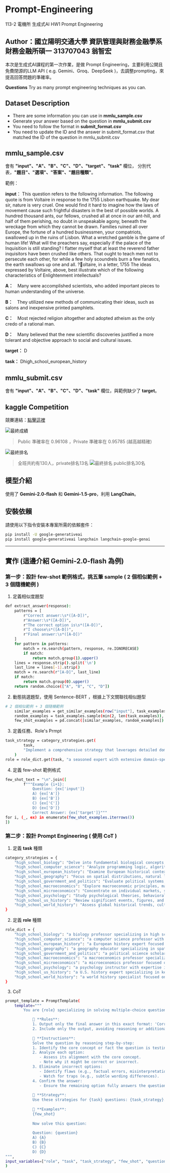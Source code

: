 # Prompt-Engineering
113-2 電機所 生成式AI HW1 Prompt Engineering

## Author：國立陽明交通大學 資訊管理與財務金融學系財務金融所碩一 313707043 翁智宏

本次是生成式AI課程的第一次作業，是做 Prompt Engineering，主要利用公開且免費閉源的LLM API ( e.g. Gemini、Groq、DeepSeek )，去調整prompting，來提高回答問題的準確率。

**Questions**
Try as many prompt engineering techniques as you can.

## Dataset Description
- There are some information you can use in **mmlu_sample.csv**
- Generate your answer based on the question in **mmlu_submit.csv**
- You need to follow the format in **submit_format.csv**
- You need to update the ID and the answer in submit_format.csv that matched the ID of the question in mmlu_submit.csv

**mmlu_sample.csv**
---
會有 **"input"、"A"、"B"、"C"、"D"、"target"、"task"** 欄位，
分別代表，**"題目"、"選項"、"答案"、"題目種類"**。

範例：

**input**：
This question refers to the following information.
The following quote is from Voltaire in response to the 1755 Lisbon earthquake.
My dear sir, nature is very cruel. One would find it hard to imagine how the laws of movement cause such frightful disasters in the best of possible worlds. A hundred thousand ants, our fellows, crushed all at once in our ant-hill, and half of them perishing, no doubt in unspeakable agony, beneath the wreckage from which they cannot be drawn. Families ruined all over Europe, the fortune of a hundred businessmen, your compatriots, swallowed up in the ruins of Lisbon. What a wretched gamble is the game of human life! What will the preachers say, especially if the palace of the Inquisition is still standing? I flatter myself that at least the reverend father inquisitors have been crushed like others. That ought to teach men not to persecute each other, for while a few holy scoundrels burn a few fanatics, the earth swallows up one and all.
?oltaire, in a letter, 1755
The ideas expressed by Voltaire, above, best illustrate which of the following characteristics of Enlightenment intellectuals?

**A：**　Many were accomplished scientists, who added important pieces to human understanding of the universe.	

**B：**　They utilized new methods of communicating their ideas, such as salons and inexpensive printed pamphlets.	

**C：**　Most rejected religion altogether and adopted atheism as the only credo of a rational man.	

**D：**　Many believed that the new scientific discoveries justified a more tolerant and objective approach to social and cultural issues.	

**target：** D

**task：** Dhigh_school_european_history		

**mmlu_submit.csv**
---
會有 **"input"、"A"、"B"、"C"、"D"、"task"** 欄位，與範例缺少了 **target**。

**kaggle Competition**
---
競賽連結：[點擊這裡](https://www.kaggle.com/competitions/hw-1-prompt-engineering/overview) 

![最終成績](最終成績.png)

> Public 準確率在 0.96108 ，Private 準確率在 0.95785 (越高越精確)

 ![最終排名](最終排名.png)
> 全班共約有130人，private排名13名
 ![最終排名](最終成績_public.png)
> public排名30名

## 模型介紹
使用了 **Gemini-2.0-flash** 和 **Gemini-1.5-pro**，利用 **LangChain**。

## 安裝依賴
請使用以下指令安裝本專案所需的依賴套件：
```bash
pip install -U google-generativeai
pip install google-generativeai langchain langchain-google-genai
```
---

## 實作 (這邊介紹 Gemini-2.0-flash 為例)
### 第一步：設計 few-shot 範例格式，挑五筆 sample ( 2 個相似範例 + 3 個隨機範例 )
1) 定義相似度題型
```bash
def extract_answer(response):
    patterns = [
        r"Correct answer:\s*([A-D])",
        r"Answer:\s*([A-D])",
        r"The correct option is\s*([A-D])",
        r"I choose\s*([A-D])",
        r"Final answer:\s*([A-D])"
    ]
    for pattern in patterns:
        match = re.search(pattern, response, re.IGNORECASE)
        if match:
            return match.group(1).upper()
    lines = response.strip().split('\n')
    last_line = lines[-1].strip()
    match = re.search(r"[A-D]", last_line)
    if match:
        return match.group(0).upper()
    return random.choice(["A", "B", "C", "D"])
```

2) 動態挑選題型，使用 Sentence-BERT ，根據上下文關聯找相似題型
```bash
# 2 個相似範例 + 3 個隨機範例
    similar_examples = get_similar_examples(row["input"], task_examples, 3)
    random_examples = task_examples.sample(min(2, len(task_examples)), random_state=42)
    few_shot_examples = pd.concat([similar_examples, random_examples]).drop_duplicates()
```

3) 定義任務、Role's Prmpt
```bash
task_strategy = category_strategies.get(
        task,
        "Implement a comprehensive strategy that leverages detailed domain expertise and rigorous logical reasoning."
    )
role = role_dict.get(task, "a seasoned expert with extensive domain-specific knowledge")
```

4) 定義 few-shot 範例格式
```bash
few_shot_text = "\n".join([
        f"""Example {i+1}:
            Question: {ex['input']}
            A) {ex['A']}
            B) {ex['B']}
            C) {ex['C']}
            D) {ex['D']}
            Correct Answer: {ex['target']}"""
for i, (_, ex) in enumerate(few_shot_examples.iterrows())
])
```

### 第二步：設計 Prompt Engineering ( 使用 CoT )
1) 定義 **task** 種類
```bash
category_strategies = {
    "high_school_biology": "Delve into fundamental biological concepts, technical terminology, and biological processes.",
    "high_school_computer_science": "Analyze programming logic, algorithms, and principles of software design.",
    "high_school_european_history": "Examine European historical contexts, key events, and their cause-effect relationships.",
    "high_school_geography": "Focus on spatial distributions, natural landforms, and human-environment interactions.",
    "high_school_government_and_politics": "Evaluate political systems, governmental operations, and core political theories.",
    "high_school_macroeconomics": "Explore macroeconomic principles, market dynamics, and the impact of policies.",
    "high_school_microeconomics": "Concentrate on individual markets, supply-demand interactions, and consumer behavior.",
    "high_school_psychology": "Study psychological theories, behavioral patterns, and cognitive processes.",
    "high_school_us_history": "Review significant events, figures, and developmental trends in U.S. history.",
    "high_school_world_history": "Assess global historical trends, cultural exchanges, and international influences."
}
```

2) 定義 **role** 種類
```bash
role_dict = {
    "high_school_biology": "a biology professor specializing in high school curricula",
    "high_school_computer_science": "a computer science professor with expertise in programming logic",
    "high_school_european_history": "a European history expert focused on high school education",
    "high_school_geography": "a geography educator specializing in spatial analysis",
    "high_school_government_and_politics": "a political science scholar with knowledge of governmental systems",
    "high_school_macroeconomics": "a macroeconomics professor specializing in economic policy",
    "high_school_microeconomics": "a microeconomics professor focused on market dynamics",
    "high_school_psychology": "a psychology instructor with expertise in behavioral theories",
    "high_school_us_history": "a U.S. history expert specializing in key events and trends",
    "high_school_world_history": "a world history specialist focused on global trends"
}
```
3) CoT
```bash
prompt_template = PromptTemplate(
    template="""
        You are {role} specializing in solving multiple-choice questions with high accuracy. The current question is from {task}.

            🔹 **Rules**:
            1. Output only the final answer in this exact format: 'Correct answer: X' (where X is A, B, C, or D).
            2. Include only the output, avoiding reasoning or additional text.
            
            🔹 **Instructions**:
            Solve the question by reasoning step-by-step:
            1. Identify the core concept or fact the question is testing.
            2. Analyze each option:
               - Assess its alignment with the core concept.
               - Note why it might be correct or incorrect.
            3. Eliminate incorrect options:
               - Identify flaws (e.g., factual errors, misinterpretations).
               - Watch for traps (e.g., subtle wording differences).
            4. Confirm the answer:
               - Ensure the remaining option fully answers the question.
            
            🔹 **Strategy**:
            Use these strategies for {task} questions: {task_strategy}.
            
            📌 **Examples**:
            {few_shot}
            
            Now solve this question:
            
            Question: {question}
            A) {A}
            B) {B}
            C) {C}
            D) {D}
""",
input_variables=["role", "task", "task_strategy", "few_shot", "question", "A", "B", "C", "D"]
)
```
   
